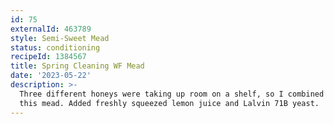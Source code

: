 ```yaml
---
id: 75
externalId: 463789
style: Semi-Sweet Mead
status: conditioning
recipeId: 1384567
title: Spring Cleaning WF Mead
date: '2023-05-22'
description: >-
  Three different honeys were taking up room on a shelf, so I combined them into
  this mead. Added freshly squeezed lemon juice and Lalvin 71B yeast.
---
```

